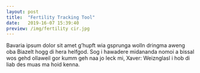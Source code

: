 ```yaml
---
layout: post
title:  "Fertility Tracking Tool"
date:   2019-16-07 15:39:40
preview: /img/fertility cir.jpg
---
```



Bavaria ipsum dolor sit amet g’hupft wia gsprunga wolln dringma aweng oba Biazelt hogg di hera helfgod. Sog i hawadere midananda nomoi a bissal wos gehd ollaweil gor kumm geh naa jo leck mi, Xaver: Weiznglasl i hob di liab des muas ma hoid kenna.
